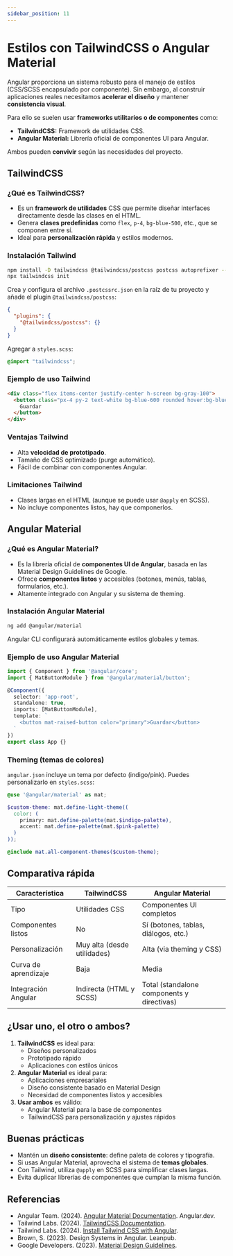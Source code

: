 ```yaml
---
sidebar_position: 11
---
```


# Estilos con TailwindCSS o Angular Material

Angular proporciona un sistema robusto para el manejo de estilos (CSS/SCSS encapsulado por componente). Sin embargo, al construir aplicaciones reales necesitamos **acelerar el diseño** y mantener **consistencia visual**.

Para ello se suelen usar **frameworks utilitarios o de componentes** como:

- **TailwindCSS:** Framework de utilidades CSS.
- **Angular Material:** Librería oficial de componentes UI para Angular.

Ambos pueden **convivir** según las necesidades del proyecto.

## TailwindCSS

### ¿Qué es TailwindCSS?

- Es un **framework de utilidades** CSS que permite diseñar interfaces directamente desde las clases en el HTML.
- Genera **clases predefinidas** como `flex`, `p-4`, `bg-blue-500`, etc., que se componen entre sí.
- Ideal para **personalización rápida** y estilos modernos.

### Instalación Tailwind

```bash
npm install -D tailwindcss @tailwindcss/postcss postcss autoprefixer --force
npx tailwindcss init
```

Crea y configura el archivo `.postcssrc.json` en la raíz de tu proyecto y añade el plugin `@tailwindcss/postcss`:

```json
{
  "plugins": {
    "@tailwindcss/postcss": {}
  }
}
```

Agregar a `styles.scss`:

```scss
@import "tailwindcss";
```

### Ejemplo de uso Tailwind

```html
<div class="flex items-center justify-center h-screen bg-gray-100">
  <button class="px-4 py-2 text-white bg-blue-600 rounded hover:bg-blue-700">
    Guardar
  </button>
</div>
```

### Ventajas Tailwind

- Alta **velocidad de prototipado**.
- Tamaño de CSS optimizado (purge automático).
- Fácil de combinar con componentes Angular.

### Limitaciones Tailwind

- Clases largas en el HTML (aunque se puede usar `@apply` en SCSS).
- No incluye componentes listos, hay que componerlos.

## Angular Material

### ¿Qué es Angular Material?

- Es la librería oficial de **componentes UI de Angular**, basada en las Material Design Guidelines de Google.
- Ofrece **componentes listos** y accesibles (botones, menús, tablas, formularios, etc.).
- Altamente integrado con Angular y su sistema de theming.

### Instalación Angular Material

```bash
ng add @angular/material
```

Angular CLI configurará automáticamente estilos globales y temas.

### Ejemplo de uso Angular Material

```ts
import { Component } from '@angular/core';
import { MatButtonModule } from '@angular/material/button';

@Component({
  selector: 'app-root',
  standalone: true,
  imports: [MatButtonModule],
  template: `
    <button mat-raised-button color="primary">Guardar</button>
  `
})
export class App {}
```

### Theming (temas de colores)

`angular.json` incluye un tema por defecto (indigo/pink). Puedes personalizarlo en `styles.scss`:

```scss
@use '@angular/material' as mat;

$custom-theme: mat.define-light-theme((
  color: (
    primary: mat.define-palette(mat.$indigo-palette),
    accent: mat.define-palette(mat.$pink-palette)
  )
));

@include mat.all-component-themes($custom-theme);
```

## Comparativa rápida

|Característica|TailwindCSS|Angular Material|
|--|--|--|
|Tipo|Utilidades CSS|Componentes UI completos|
|Componentes listos|No|Sí (botones, tablas, diálogos, etc.)|
|Personalización|Muy alta (desde utilidades)|Alta (via theming y CSS)|
|Curva de aprendizaje|Baja|Media|
|Integración Angular|Indirecta (HTML y SCSS)|Total (standalone components y directivas)|

## ¿Usar uno, el otro o ambos?

1. **TailwindCSS** es ideal para:
   - Diseños personalizados
   - Prototipado rápido
   - Aplicaciones con estilos únicos
2. **Angular Material** es ideal para:
   - Aplicaciones empresariales
   - Diseño consistente basado en Material Design
   - Necesidad de componentes listos y accesibles
3. **Usar ambos** es válido:
   - Angular Material para la base de componentes
   - TailwindCSS para personalización y ajustes rápidos

## Buenas prácticas

- Mantén un **diseño consistente**: define paleta de colores y tipografía.
- Si usas Angular Material, aprovecha el sistema de **temas globales**.
- Con Tailwind, utiliza `@apply` en SCSS para simplificar clases largas.
- Evita duplicar librerías de componentes que cumplan la misma función.

## Referencias

- Angular Team. (2024). [Angular Material Documentation](https://material.angular.io). Angular.dev.
- Tailwind Labs. (2024). [TailwindCSS Documentation](https://tailwindcss.com).
- Tailwind Labs. (2024). [Install Tailwind CSS with Angular](https://tailwindcss.com/docs/installation/framework-guides/angular).
- Brown, S. (2023). Design Systems in Angular. Leanpub.
- Google Developers. (2023). [Material Design Guidelines](https://m3.material.io).
